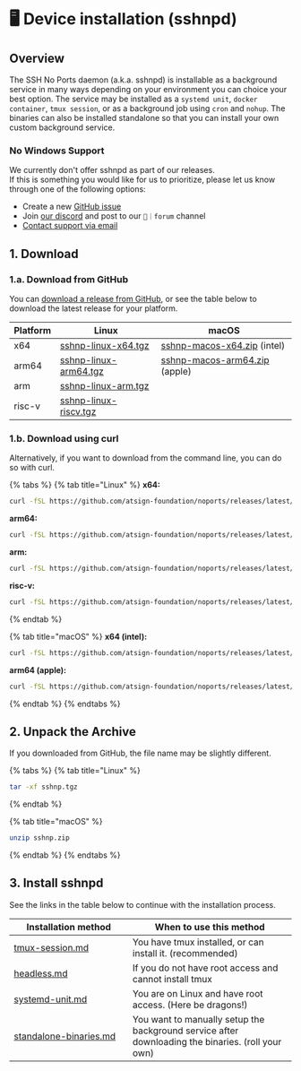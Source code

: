 # 🖥 Device installation (sshnpd)

## Overview

The SSH No Ports daemon (a.k.a. sshnpd) is installable as a background service in many ways depending on your environment you can choice your best option. The service may be installed as a `systemd unit`, `docker container`, `tmux session`, or as a background job using `cron` and `nohup`. The binaries can also be installed standalone so that you can install your own custom background service.

### No Windows Support

We currently don't offer sshnpd as part of our releases. \
If this is something you would like for us to prioritize, please let us know through one of the following options:

* Create a new [GitHub issue](https://github.com/atsign-foundation/noports/issues/new/choose)
* Join [our discord](https://discord.atsign.com) and post to our `📑｜forum` channel
* [Contact support via email](mailto:support@noports.com)

## 1. Download

### 1.a. Download from GitHub

You can [download a release from GitHub](https://github.com/atsign-foundation/noports/releases/), or see the table below to download the latest release for your platform.

| Platform | Linux                                                                                                                | macOS                                                                                                                        |
| -------- | -------------------------------------------------------------------------------------------------------------------- | ---------------------------------------------------------------------------------------------------------------------------- |
| x64      | [sshnp-linux-x64.tgz](https://github.com/atsign-foundation/noports/releases/latest/download/sshnp-linux-x64.tgz)     | [sshnp-macos-x64.zip](https://github.com/atsign-foundation/noports/releases/latest/download/sshnp-macos-x64.zip) (intel)     |
| arm64    | [sshnp-linux-arm64.tgz](https://github.com/atsign-foundation/noports/releases/latest/download/sshnp-linux-arm64.tgz) | [sshnp-macos-arm64.zip](https://github.com/atsign-foundation/noports/releases/latest/download/sshnp-macos-arm64.zip) (apple) |
| arm      | [sshnp-linux-arm.tgz](https://github.com/atsign-foundation/noports/releases/latest/download/sshnp-linux-arm.tgz)     |                                                                                                                              |
| risc-v   | [sshnp-linux-riscv.tgz](https://github.com/atsign-foundation/noports/releases/latest/download/sshnp-linux-riscv.tgz) |                                                                                                                              |

### &#x20;1.b. Download using curl

Alternatively, if you want to download from the command line, you can do so with curl.

{% tabs %}
{% tab title="Linux" %}
**x64:**

```sh
curl -fSL https://github.com/atsign-foundation/noports/releases/latest/download/sshnp-linux-x64.tgz -o sshnp.tgz
```

**arm64:**

```bash
curl -fSL https://github.com/atsign-foundation/noports/releases/latest/download/sshnp-linux-arm64.tgz -o sshnp.tgz
```

**arm:**

```bash
curl -fSL https://github.com/atsign-foundation/noports/releases/latest/download/sshnp-linux-arm.tgz -o sshnp.tgz
```

**risc-v:**

```bash
curl -fSL https://github.com/atsign-foundation/noports/releases/latest/download/sshnp-linux-riscv.tgz -o sshnp.tgz
```
{% endtab %}

{% tab title="macOS" %}
**x64 (intel):**

```bash
curl -fSL https://github.com/atsign-foundation/noports/releases/latest/download/sshnp-macos-x64.zip -o sshnp.zip
```

**arm64 (apple):**

```bash
curl -fSL https://github.com/atsign-foundation/noports/releases/latest/download/sshnp-macos-arm64.zip -o sshnp.zip
```
{% endtab %}
{% endtabs %}

## 2. Unpack the Archive

If you downloaded from GitHub, the file name may be slightly different.

{% tabs %}
{% tab title="Linux" %}
```bash
tar -xf sshnp.tgz
```
{% endtab %}

{% tab title="macOS" %}
```bash
unzip sshnp.zip
```
{% endtab %}
{% endtabs %}

## 3. Install sshnpd

See the links in the table below to continue with the installation process.

<table><thead><tr><th width="196" data-type="content-ref">Installation method</th><th>When to use this method</th></tr></thead><tbody><tr><td><a href="tmux-session.md">tmux-session.md</a></td><td>You have tmux installed, or can install it. (recommended)</td></tr><tr><td><a href="headless.md">headless.md</a></td><td>If you do not have root access and cannot install tmux</td></tr><tr><td><a href="systemd-unit.md">systemd-unit.md</a></td><td>You are on Linux and have root access. (Here be dragons!)</td></tr><tr><td><a href="standalone-binaries.md">standalone-binaries.md</a></td><td>You want to manually setup the background service after downloading the binaries. (roll your own)</td></tr></tbody></table>
